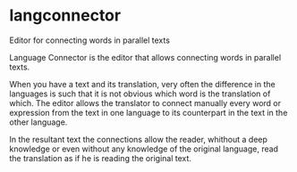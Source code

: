# langconnector
Editor for connecting words in parallel texts

Language Connector is the editor that allows connecting words in parallel texts.

When you have a text and its translation, very often the difference in the languages is such that it is not obvious 
which word is the translation of which.
The editor allows the translator to connect manually every word or expression from the text in one language 
to its counterpart in the text in the other language.

In the resultant text the connections allow the reader, 
whithout a deep knowledge or even without any knowledge of the original language, 
read the translation as if he is reading the original text.
